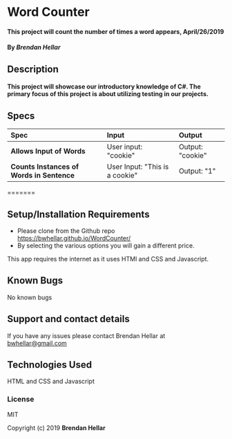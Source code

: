 # Word Counter

#### This project will count the number of times a word appears, April/26/2019


#### By _**Brendan Hellar**_

## Description


#### This project will showcase our introductory knowledge of C#.  The primary focus of this project is about utilizing testing in our projects.

## Specs
| Spec | Input | Output |
| :-------------     | :------------- | :------------- |
| **Allows Input of Words** | User input: "cookie" | Output: "cookie" |
| **Counts Instances of Words in Sentence**| User Input: "This is a cookie" | Output: "1" |

=======

## Setup/Installation Requirements

-   Please clone from the Github repo https://bwhellar.github.io/WordCounter/
-   By selecting the various options you will gain a different price.

This app requires the internet as it uses HTMl and CSS and Javascript.

## Known Bugs

No known bugs

## Support and contact details

If you have any issues please contact Brendan Hellar at bwhellar@gmail.com

## Technologies Used

HTML and CSS and Javascript

### License

MIT

Copyright (c) 2019 **Brendan Hellar**
